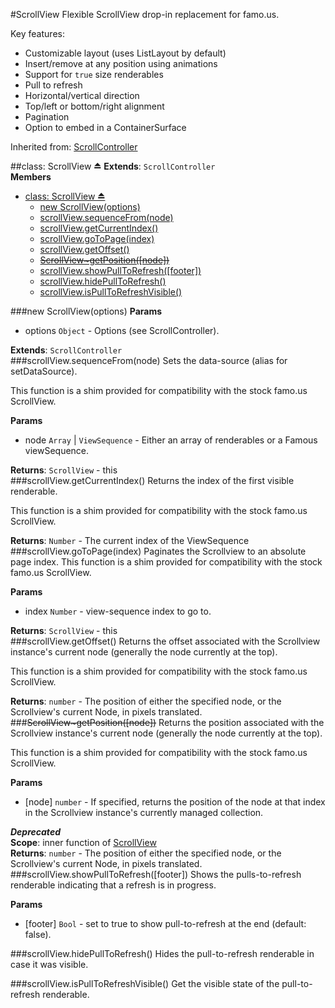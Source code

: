 <a name="module_ScrollView"></a>
#ScrollView
Flexible ScrollView drop-in replacement for famo.us.

Key features:
-    Customizable layout (uses ListLayout by default)
-    Insert/remove at any position using animations
-    Support for `true` size renderables
-    Pull to refresh
-    Horizontal/vertical direction
-    Top/left or bottom/right alignment
-    Pagination
-    Option to embed in a ContainerSurface

Inherited from: [ScrollController](./ScrollController.md)

<a name="exp_module_ScrollView"></a>
##class: ScrollView ⏏
**Extends**: `ScrollController`  
**Members**

* [class: ScrollView ⏏](#exp_module_ScrollView)
  * [new ScrollView(options)](#exp_new_module_ScrollView)
  * [scrollView.sequenceFrom(node)](#module_ScrollView#sequenceFrom)
  * [scrollView.getCurrentIndex()](#module_ScrollView#getCurrentIndex)
  * [scrollView.goToPage(index)](#module_ScrollView#goToPage)
  * [scrollView.getOffset()](#module_ScrollView#getOffset)
  * [~~ScrollView~getPosition([node])~~](#module_ScrollView..getPosition)
  * [scrollView.showPullToRefresh([footer])](#module_ScrollView#showPullToRefresh)
  * [scrollView.hidePullToRefresh()](#module_ScrollView#hidePullToRefresh)
  * [scrollView.isPullToRefreshVisible()](#module_ScrollView#isPullToRefreshVisible)

<a name="exp_new_module_ScrollView"></a>
###new ScrollView(options)
**Params**

- options `Object` - Options (see ScrollController).  

**Extends**: `ScrollController`  
<a name="module_ScrollView#sequenceFrom"></a>
###scrollView.sequenceFrom(node)
Sets the data-source (alias for setDataSource).

This function is a shim provided for compatibility with the stock famo.us ScrollView.

**Params**

- node `Array` | `ViewSequence` - Either an array of renderables or a Famous viewSequence.  

**Returns**: `ScrollView` - this  
<a name="module_ScrollView#getCurrentIndex"></a>
###scrollView.getCurrentIndex()
Returns the index of the first visible renderable.

This function is a shim provided for compatibility with the stock famo.us ScrollView.

**Returns**: `Number` - The current index of the ViewSequence  
<a name="module_ScrollView#goToPage"></a>
###scrollView.goToPage(index)
Paginates the Scrollview to an absolute page index. This function is a shim provided
for compatibility with the stock famo.us ScrollView.

**Params**

- index `Number` - view-sequence index to go to.  

**Returns**: `ScrollView` - this  
<a name="module_ScrollView#getOffset"></a>
###scrollView.getOffset()
Returns the offset associated with the Scrollview instance's current node
(generally the node currently at the top).

This function is a shim provided for compatibility with the stock famo.us ScrollView.

**Returns**: `number` - The position of either the specified node, or the Scrollview's current Node,
in pixels translated.  
<a name="module_ScrollView..getPosition"></a>
###~~ScrollView~getPosition([node])~~
Returns the position associated with the Scrollview instance's current node
(generally the node currently at the top).

This function is a shim provided for compatibility with the stock famo.us ScrollView.

**Params**

- \[node\] `number` - If specified, returns the position of the node at that index in the
Scrollview instance's currently managed collection.  

***Deprecated***  
**Scope**: inner function of [ScrollView](#module_ScrollView)  
**Returns**: `number` - The position of either the specified node, or the Scrollview's current Node,
in pixels translated.  
<a name="module_ScrollView#showPullToRefresh"></a>
###scrollView.showPullToRefresh([footer])
Shows the pulls-to-refresh renderable indicating that a refresh is in progress.

**Params**

- \[footer\] `Bool` - set to true to show pull-to-refresh at the end (default: false).  

<a name="module_ScrollView#hidePullToRefresh"></a>
###scrollView.hidePullToRefresh()
Hides the pull-to-refresh renderable in case it was visible.

<a name="module_ScrollView#isPullToRefreshVisible"></a>
###scrollView.isPullToRefreshVisible()
Get the visible state of the pull-to-refresh renderable.

